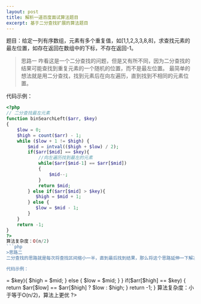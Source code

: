 ```yaml
---
layout: post
title: 解析一道百度面试算法题目
excerpt: 基于二分查找扩展的算法题目
---
```


题目：给定一列有序数组，元素有多个重复值，如[1,1,2,3,3,8,8]，求查找元素的最左位置，如存在返回在数组中的下标，不存在返回-1。

>思路一
咋看这是一个二分查找的问题，但是又有所不同，因为二分查找的结果可能查找到重复元素的一个随机的位置，而不是最左位置。
最简单的想法就是用二分查找，找到元素后在向左遍历，直到找到不相同的元素位置。

代码示例：
```php
<?php
// 二分查找最左元素 
function binSearchLeft($arr, $key)
{
    $low = 0;
    $high = count($arr) - 1;
    while ($low + 1 != $high) {
        $mid = intval(($high + $low) / 2);
        if($arr[$mid] == $key){
            //向左遍历找到最左的元素
            while($arr[$mid-1] == $arr[$mid])
            {
                $mid--;
            }
            return $mid;
        } else if($arr[$mid] > $key){
           $high = $mid + 1;
        } else {
           $low = $mid - 1;
        }
    }
    return -1;
}
?>
算法复杂度：O(n/2)
```php
>思路二
二分查找的思路就是每次将查找区间缩小一半，直到最后找到结果，那么将这个思路延伸一下解决本题问题：将区间无线聚合缩小，直到最后相邻的两个元素，那么在对这两个元素进行简单判断就可以了。

代码示例：
```
<?php
// 聚合查找区间查找最左元素
function findLeft($arr, $key)
{
    $low = 0;
    $high = count($arr) - 1;
    while ($low + 1 != $high) {
        $mid = intval(($high + $low) / 2);
        if($arr[$mid] >= $key){
           $high = $mid;
        } else {
           $low = $mid;
        }
    }
    if($arr[$high] == $key)
    {
        return $arr[$low] == $arr[$high] ? $low : $high;
    }
    return -1;
}
算法复杂度：小于等于O(n/2)，算法上更优
?>
```
